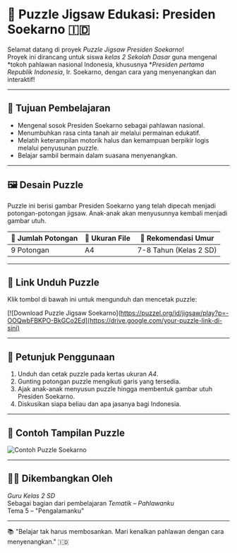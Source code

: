# 🧩 Puzzle Jigsaw Edukasi: Presiden Soekarno 🇮🇩

Selamat datang di proyek *Puzzle Jigsaw Presiden Soekarno*!  
Proyek ini dirancang untuk siswa *kelas 2 Sekolah Dasar* guna mengenal *tokoh pahlawan nasional Indonesia, khususnya **Presiden pertama Republik Indonesia*, Ir. Soekarno, dengan cara yang menyenangkan dan interaktif!

---

## 🎯 Tujuan Pembelajaran

- Mengenal sosok Presiden Soekarno sebagai pahlawan nasional.
- Menumbuhkan rasa cinta tanah air melalui permainan edukatif.
- Melatih keterampilan motorik halus dan kemampuan berpikir logis melalui penyusunan puzzle.
- Belajar sambil bermain dalam suasana menyenangkan.

---

## 🖼️ Desain Puzzle

Puzzle ini berisi gambar Presiden Soekarno yang telah dipecah menjadi potongan-potongan jigsaw. Anak-anak akan menyusunnya kembali menjadi gambar utuh.

| 🔢 Jumlah Potongan | 📁 Ukuran File | 🧒 Rekomendasi Umur |
|-------------------|----------------|----------------------|
| 9 Potongan        | A4             | 7-8 Tahun (Kelas 2 SD) |

---

## 🔗 Link Unduh Puzzle

Klik tombol di bawah ini untuk mengunduh dan mencetak puzzle:

[![Download Puzzle Jigsaw Soekarno](https://puzzel.org/id/jigsaw/play?p=-OOQwbFBKPO-BkGCo2Ed](https://drive.google.com/your-puzzle-link-di-sini)

---

## 📝 Petunjuk Penggunaan

1. Unduh dan cetak puzzle pada kertas ukuran *A4*.
2. Gunting potongan puzzle mengikuti garis yang tersedia.
3. Ajak anak-anak menyusun puzzle hingga membentuk gambar utuh Presiden Soekarno.
4. Diskusikan siapa beliau dan apa jasanya bagi Indonesia.

---

## 📸 Contoh Tampilan Puzzle

![Contoh Puzzle Soekarno](https://images.app.goo.gl/LFKBtMzMjd8W8QAFA)

---

## 👨‍🏫 Dikembangkan Oleh

*Guru Kelas 2 SD*  
Sebagai bagian dari pembelajaran *Tematik – Pahlawanku*  
Tema 5 – "Pengalamanku"

---

📚 "Belajar tak harus membosankan. Mari kenalkan pahlawan dengan cara menyenangkan." 🇮🇩
